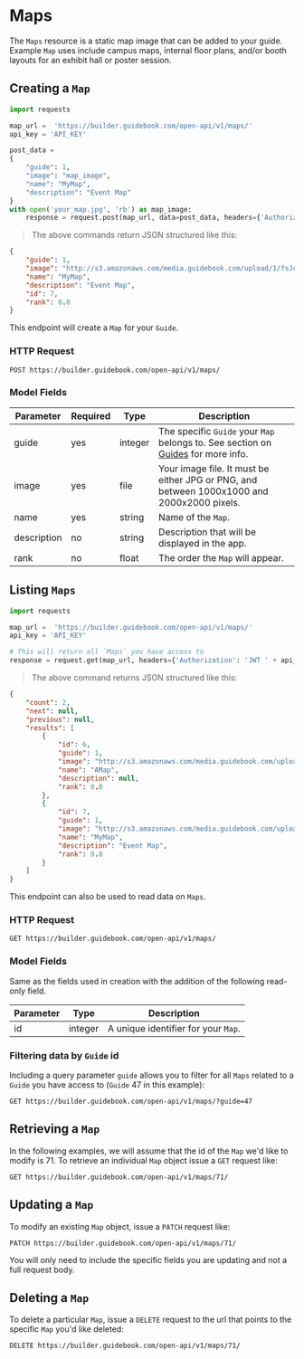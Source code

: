 # Maps

The `Maps` resource is a static map image that can be added to your guide. Example `Map` uses include campus maps, internal floor plans, and/or booth layouts for an exhibit hall or poster session. 

## Creating a `Map`


```python
import requests

map_url =  'https://builder.guidebook.com/open-api/v1/maps/'
api_key = 'API_KEY'

post_data =
{
    "guide": 1,
    "image": "map_image",
    "name": "MyMap",
    "description": "Event Map"
}
with open('your_map.jpg', 'rb') as map_image:
	response = request.post(map_url, data=post_data, headers={'Authorization': 'JWT ' + api_key}).json()

```

> The above commands return JSON structured like this:

```json
{
    "guide": 1,
    "image": "http://s3.amazonaws.com/media.guidebook.com/upload/1/fsJcNBuRlw0MtNcIoC6MFBLicp43bp1q3L1y.jpg",
    "name": "MyMap",
    "description": "Event Map",
    "id": 7,
    "rank": 0.0
}
```


This endpoint will create a `Map` for your `Guide`.

### HTTP Request

`POST https://builder.guidebook.com/open-api/v1/maps/`

### Model Fields

Parameter            | Required  | Type    | Description
---------            | --------  | ------- | -----------
guide                | yes | integer  | The specific `Guide` your `Map` belongs to.  See section on [Guides](#guides) for more info.
image		 		 | yes | file  | Your image file. It must be either JPG or PNG, and between 1000x1000 and 2000x2000 pixels.
name 				 | yes | string  | Name of the `Map`.
description 		 | no | string  | Description that will be displayed in the app.
rank 			 	 | no | float  | The order the `Map` will appear.


## Listing `Maps`


```python
import requests

map_url =  'https://builder.guidebook.com/open-api/v1/maps/'
api_key = 'API_KEY'

# This will return all `Maps` you have access to
response = request.get(map_url, headers={'Authorization': 'JWT ' + api_key})
```

> The above command returns JSON structured like this:

```json
{
    "count": 2,
    "next": null,
    "previous": null,
    "results": [
        {
            "id": 6,
            "guide": 1,
            "image": "http://s3.amazonaws.com/media.guidebook.com/upload/1/WH2CMLWJhbizmXD83qEm0GsiclZejP3QqNlf.png",
            "name": "AMap",
            "description": null,
            "rank": 0.0
        },
        {
            "id": 7,
            "guide": 1,
            "image": "http://s3.amazonaws.com/media.guidebook.com/upload/1/fsJcNBuRlw0MtNcIoC6MFBLicp43bp1q3L1y.jpg",
            "name": "MyMap",
            "description": "Event Map",
            "rank": 0.0
        }
    ]
}
```


This endpoint can also be used to read data on `Maps`.

### HTTP Request

`GET https://builder.guidebook.com/open-api/v1/maps/`

### Model Fields

Same as the fields used in creation with the addition of the following read-only field.

Parameter       | Type    | Description
---------       | ------- | -----------
id              | integer  | A unique identifier for your `Map`.

### Filtering data by `Guide` id

Including a query parameter `guide` allows you to filter for all `Maps` related to a `Guide` you have access to (`Guide` 47 in this example):

`GET https://builder.guidebook.com/open-api/v1/maps/?guide=47`


## Retrieving a `Map`
In the following examples, we will assume that the id of the `Map` we'd like to modify is 71.
To retrieve an individual `Map` object issue a `GET` request like:

`GET https://builder.guidebook.com/open-api/v1/maps/71/`

## Updating a `Map`

To modify an existing `Map` object, issue a `PATCH` request like:

`PATCH https://builder.guidebook.com/open-api/v1/maps/71/`

You will only need to include the specific fields you are updating and not a full request body.

## Deleting a `Map`

To delete a particular `Map`, issue a `DELETE` request to the url that points to the specific `Map` you'd like deleted:

`DELETE https://builder.guidebook.com/open-api/v1/maps/71/`
